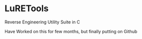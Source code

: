 # LuRETools
Reverse Engineering Utility Suite in C 

Have Worked on this for few months, but finally putting on Github
